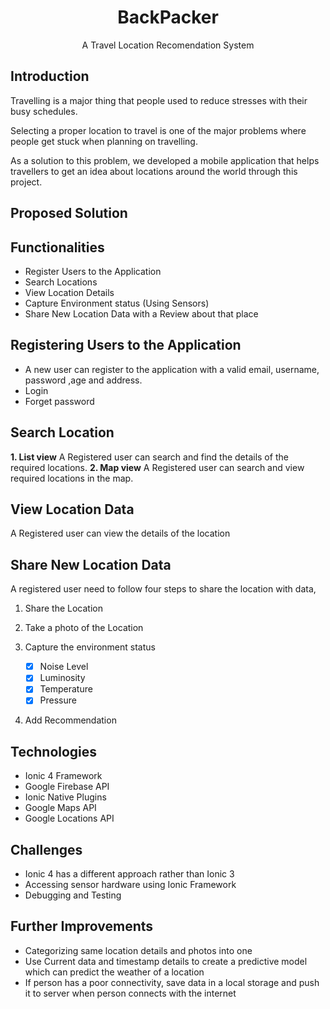 <h1 align="center">BackPacker<br>
</h1>
<center>A Travel Location Recomendation System</center>

## Introduction
Travelling is a major thing that people used to reduce stresses with their busy schedules.

Selecting a proper location to travel is one of the major problems where people get stuck when planning on travelling.

As a solution to this problem, we developed a mobile application that helps travellers to get an idea about locations around the world through this project.

## Proposed Solution

## Functionalities

- Register Users to the Application
- Search Locations
- View Location Details
- Capture Environment status (Using Sensors)
- Share New Location Data with a Review about that place

## Registering Users to the Application

- A new user can register to the application with a valid email, username, password ,age and address.
- Login
- Forget password

## Search Location
 **1. List view**
 A Registered user can search and find the details of the required locations.
 **2. Map view**
 A Registered user can search and view required locations in the map.
 
## View Location Data
A Registered user can view the details of the location

## Share New Location Data
A registered user need to follow four steps to share the location with data,

1. Share the Location

2. Take a photo of the Location

3. Capture the environment status
	 - [x] Noise Level
	 - [x] Luminosity
	 - [x] Temperature
	 - [x] Pressure
4. Add Recommendation

## Technologies
- Ionic 4 Framework
- Google Firebase API
- Ionic Native Plugins
- Google Maps API
- Google Locations API
## Challenges
- Ionic 4 has a different approach rather than Ionic 3
- Accessing sensor hardware using Ionic Framework
- Debugging and Testing

## Further Improvements
- Categorizing same location details and photos into one
- Use Current data and timestamp details to create a predictive model which can predict the weather of a location
- If person has a poor connectivity, save data in a local storage and push it to server when person connects with the internet
<!--stackedit_data:
eyJoaXN0b3J5IjpbMjc0ODE0MTYwLC0yMTQ0NTM5NzQ1XX0=
-->